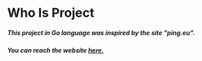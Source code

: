 #  Who Is Project #

##### This project in Go language was inspired by the site "ping.eu".    

 ##### You can reach the website [ here.](https://kubraakkaya.com.tr/)
